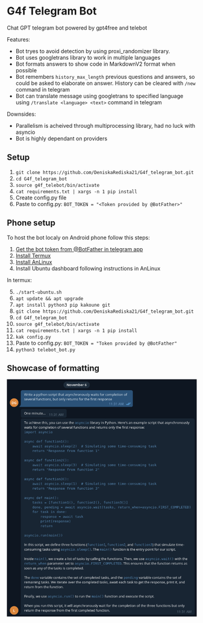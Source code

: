 # G4f Telegram Bot

Chat GPT telegram bot powered by gpt4free and telebot

Features:
+ Bot tryes to avoid detection by using proxi_randomizer library.
+ Bot uses googletrans library to work in multiple languages
+ Bot formats answers to show code in MarkdownV2 format when possible
+ Bot remembers ```history_max_length``` previous questions and answers, so could be asked to elaborate on answer. History can be cleared with ```/new``` command in telegram
+ Bot can translate message using googletrans to specified language using ```/translate <language> <text>``` command in telegram

Downsides:
+ Parallelism is acheived through multiprocessing library, had no luck with asyncio
+ Bot is highly dependant on providers


## Setup
 1) ```git clone https://github.com/DeniskaRediska21/G4f_telegram_bot.git```
 2) ```cd G4f_telegram_bot```
 3) ```source g4f_telebot/bin/activate```
 4) ```cat requirements.txt | xargs -n 1 pip install```
 5) Create config.py file
 6) Paste to config.py:  ```BOT_TOKEN = "<Token provided by @BotFather>"```

## Phone setup

To host the bot localy on Android phone follow this steps:

 1) [Get the bot token from @BotFather in telegram app](https://t.me/botfather)
 2) [Install Termux](https://f-droid.org/packages/com.termux/)
 3) [Install AnLinux](https://f-droid.org/packages/exa.lnx.a/)
 4) Install Ubuntu dashboard following instructions in AnLinux

 In termux:

 5) ```./start-ubuntu.sh```
 6) ```apt update && apt upgrade```
 7) ```apt install python3 pip kakoune git```
 8) ```git clone https://github.com/DeniskaRediska21/G4f_telegram_bot.git```
 9) ```cd G4f_telegram_bot```
 10) ```source g4f_telebot/bin/activate```
 11) ```cat requirements.txt | xargs -n 1 pip install```
 12) ```kak config.py```
 13) Paste to config.py:  ```BOT_TOKEN = "Token provided by @BotFather"```
 14) ```python3 telebot_bot.py```

## Showcase of formatting

![MarkdownV2 formattiog](Media/Markdown_showcase.png)
